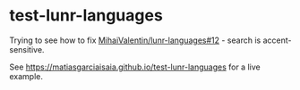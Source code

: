 # test-lunr-languages

Trying to see how to fix [MihaiValentin/lunr-languages#12](https://github.com/MihaiValentin/lunr-languages/issues/12) - search is accent-sensitive.

See https://matiasgarciaisaia.github.io/test-lunr-languages for a live example.
